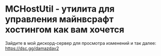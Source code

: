 # MCHostUtil - утилита для управления майнвсрафт хостингом как вам хочется
Зайдите в мой дискорд-сервер для просмотра изменений и так далее: https://dsc.gg/damazdav2
